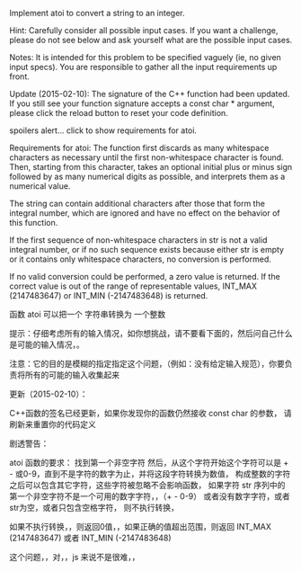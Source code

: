 Implement atoi to convert a string to an integer.

Hint: Carefully consider all possible input cases. If you want a challenge, please do not see below and ask yourself what are the possible input cases.

Notes: It is intended for this problem to be specified vaguely (ie, no given input specs). You are responsible to gather all the input requirements up front.

Update (2015-02-10):
The signature of the C++ function had been updated. If you still see your function signature accepts a const char * argument, please click the reload button
 to reset your code definition.

spoilers alert... click to show requirements for atoi.

Requirements for atoi:
The function first discards as many whitespace characters as necessary until the first non-whitespace character is found.
 Then, starting from this character, takes an optional initial plus or minus sign followed by as many numerical digits as possible,
 and interprets them as a numerical value.

The string can contain additional characters after those that form the integral number, which are ignored and have no effect on the behavior of this function.

If the first sequence of non-whitespace characters in str is not a valid integral number,
 or if no such sequence exists because either str is empty or it contains only whitespace characters, no conversion is performed.

If no valid conversion could be performed, a zero value is returned. If the correct value is out of the range of representable values,
 INT_MAX (2147483647) or INT_MIN (-2147483648) is returned.


函数 atoi 可以把一个 字符串转换为 一个整数

提示：仔细考虑所有的输入情况，如你想挑战，请不要看下面的，然后问自己什么是可能的输入情况，。

注意：它的目的是模糊的指定指定这个问题，（例如：没有给定输入规范），你要负责将所有的可能的输入收集起来

更新（2015-02-10）：

C++函数的签名已经更新，如果你发现你的函数仍然接收  const char 的参数， 请刷新来重置你的代码定义


剧透警告：

atoi 函数的要求：
找到第一个非空字符
然后，从这个字符开始这个字符可以是 + - 或0-9，直到不是字符的数字为止，并将这段字符转换为数值，
构成整数的字符之后可以包含其它字符，这些字符被忽略不会影响函数，
如果字符 str 序列中的第一个非空字符不是一个可用的数字字符，，（+ - 0-9）
或者没有数字字符，或者str为空，或者只包含空格字符， 则不执行转换，

如果不执行转换，，则返回0值，，如果正确的值超出范围，则返回  INT_MAX (2147483647) 或者 INT_MIN (-2147483648)

这个问题，，对，，js 来说不是很难，，


